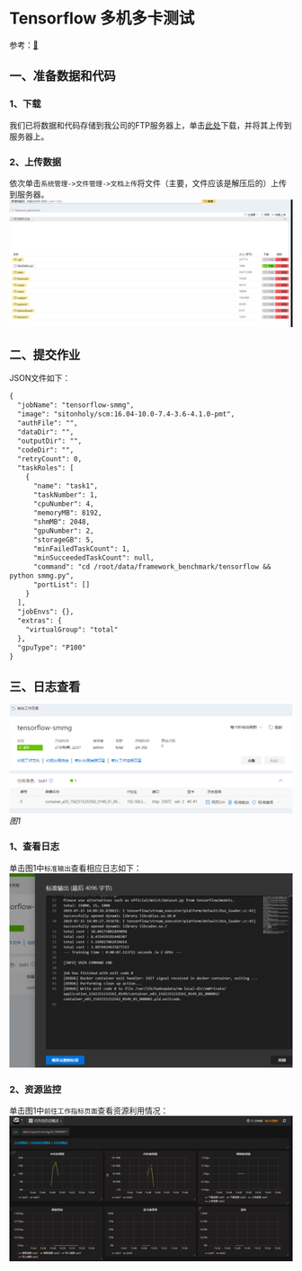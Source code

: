 # Tensorflow 多机多卡测试
参考：[🔗](https://github.com/fusimeng/framework_benchmark)
## 一、准备数据和代码
### 1、下载
我们已将数据和代码存储到我公司的FTP服务器上，单击[此处](http://123.151.118.124:13390/sitonholy/scm/tensorflow-smmg.tar.gz)下载，并将其上传到服务器上。    
### 2、上传数据
依次单击`系统管理->文件管理->文档上传`将文件（主要，文件应该是解压后的）上传到服务器。   
![](../imgs/bm-01.png)    
## 二、提交作业
JSON文件如下：    
```
{
  "jobName": "tensorflow-smmg",
  "image": "sitonholy/scm:16.04-10.0-7.4-3.6-4.1.0-pmt",
  "authFile": "",
  "dataDir": "",
  "outputDir": "",
  "codeDir": "",
  "retryCount": 0,
  "taskRoles": [
    {
      "name": "task1",
      "taskNumber": 1,
      "cpuNumber": 4,
      "memoryMB": 8192,
      "shmMB": 2048,
      "gpuNumber": 2,
      "storageGB": 5,
      "minFailedTaskCount": 1,
      "minSucceededTaskCount": null,
      "command": "cd /root/data/framework_benchmark/tensorflow && python smmg.py",
      "portList": []
    }
  ],
  "jobEnvs": {},
  "extras": {
    "virtualGroup": "total"
  },
  "gpuType": "P100"
}
```

## 三、日志查看
![](../imgs/bm-10.png)  
*图1*    
### 1、查看日志
单击图1中`标准输出`查看相应日志如下：   
![](../imgs/bm-11.png)   
### 2、资源监控
单击图1中`前往工作指标页面`查看资源利用情况：   
![](../imgs/bm-07.png)    
